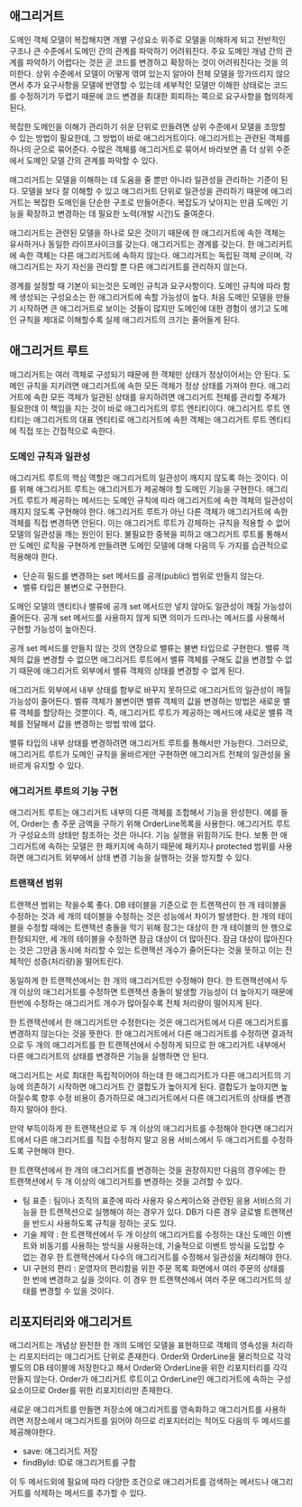 ## 애그리거트
도메인 객체 모델이 복잡해지면 개별 구성요소 위주로 모델을 이해하게 되고 전반적인 구조나 큰 수준에서 도메인 간의 관계를 파악하기 어려워진다.
주요 도메인 개념 간의 관계를 파악하기 어렵다는 것은 곧 코드를 변경하고 확장하는 것이 어려워진다는 것을 의미한다. 상위 수준에서 모델이 어떻게 엮여 있는지 알아야 전체 모델을 망가뜨리지 않으면서 추가 요구사항을 모델에 반영할 수 있는데 세부적인 모델만 이해한 상태로는 코드를 수정하기가 두렵기 때문에 코드 변경을 최대한 회피하는 쪽으로 요구사항을 협의하게 된다.

복잡한 도메인을 이해가 관리하기 쉬운 단위로 만들려면 상위 수준에서 모델을 조망할 수 있는 방법이 필요한데, 그 방법이 바로 애그리거트이다. 애그리거트는 관련된 객체를 하나의 군으로 묶어준다. 수많은 객체를 애그리거트로 묶어서 바라보면 좀 더 상위 수준에서 도메인 모델 간의 관계를 파악할 수 있다. 

애그리거트는 모델을 이해하는 데 도움을 줄 뿐만 아니라 일관성을 관리하는 기준이 된다. 모델을 보다 잘 이해할 수 있고 애그리거트 단위로 일관성을 관리하기 때문에 애그리거트는 복잡한 도메인을 단순한 구조로 만들어준다. 복잡도가 낮아지는 만큼 도메인 기능을 확장하고 변경하는 데 필요한 노력(개발 시간)도 줄여준다.

애그리거트는 관련된 모델을 하나로 모은 것이기 때문에 한 애그리거트에 속한 객체는 유사하거나 동일한 라이프사이크를 갖는다. 
애그리거트는 경계를 갖는다. 한 애그리커트에 속한 객체는 다른 애그리거트에 속하지 않는다. 애그리거트는 독립된 객체 군이며, 각 애그리거트는 자기 자신을 관리할 뿐 다른 애그리거트를 관리하지 않는다.

경계를 설정할 때 기본이 되는것은 도메인 규칙과 요구사항이다. 도메인 규칙에 따라 함께 생성되는 구성요소는 한 애그리거트에 속할 가능성이 높다.
처음 도메인 모델을 만들기 시작하면 큰 애그리거트로 보이는 것들이 많지만 도메인에 대한 경험이 생기고 도메인 규칙을 제대로 이해할수록 실제 애그리거트의 크기는 줄어들게 된다.

## 애그리거트 루트
애그리거트는 여러 객체로 구성되기 때문에 한 객체만 상태가 정상이어서는 안 된다. 도메인 규칙을 지키려면 애그리거트에 속한 모든 객체가 정상 상태를 가져야 한다. 애그리거트에 속한 모든 객체가 일관된 상태를 유지하려면 애그리거트 전체를 관리할 주체가 필요한데 이 책임을 지는 것이 바로 애그리거트의 루트 엔티티이다. 애그리거트 루트 엔티티는 애그리거트의 대표 엔티티로 애그리거트에 속한 객체는 애그리거트 루트 엔티티에 직접 또는 간접적으로 속한다.

### 도메인 규칙과 일관성
애그리거트 루트의 핵심 역할은 애그리거트의 일관성이 깨지지 않도록 하는 것이다. 이를 위해 애그리거트 루트는 애그리거트가 제공해야 할 도메인 기능을 구현한다. 애그리거트 루트가 제공하는 메서드는 도메인 규칙에 따라 애그리거트에 속한 객체의 일관성이 깨지지 않도록 구현해야 한다.
애그리거트 루트가 아닌 다른 객체가 애그리거트에 속한 객체를 직접 변경하면 안된다. 이는 애그리거트 루트가 강제하는 규칙을 적용할 수 없어 모델의 일관성을 깨는 원인이 된다.
불필요한 중복을 피하고 애그리거트 루트롤 통해서만 도메인 로직을 구현하게 만들려면 도메인 모델에 대해 다음의 두 가지를 습관적으로 적용해야 한다.
- 단순히 필드를 변경하는 set 메서드를 공개(public) 범위로 만들지 않는다.
- 밸류 타입은 불변으로 구현한다.

도메인 모델의 엔티티나 밸류에 공개 set 메서드만 넣지 않아도 일관성이 깨질 가능성이 줄어든다. 공개 set 메서드를 사용하지 않게 되면 의미가 드러나는 메서드를 사용해서 구현할 가능성이 높아진다.

공개 set 메서드를 만들지 않는 것의 연장으로 밸류는 불변 타입으로 구현한다. 밸류 객체의 값을 변경할 수 없으면 애그리거트 루트에서 밸류 객체를 구해도 값을 변경할 수 없기 때문에 애그리거트 외부에서 밸류 객체의 상태를 변경할 수 없게 된다.

애그리거트 외부에서 내부 상태를 함부로 바꾸지 못하므로 애그리거트의 일관성이 깨질 가능성이 줄어든다. 벨류 객체가 불변이면 밸류 객체의 값을 변경하는 방법은 새로운 밸류 객체를 할당하는 것뿐이다. 즉, 애그리거트 루트가 제공하는 메서드에 새로운 밸류 객체를 전달해서 값을 변경하는 방법 밖에 없다.

밸류 타입의 내부 상태를 변경하려면 애그리거트 루트를 통해서만 가능한다. 그러므로, 애그리거트 루트가 도메인 규칙을 올바르게만 구현하면 애그리거트 전체의 일관성을 올바르게 유지할 수 있다.

### 애그리거트 루트의 기능 구현
애그리거트 루트는 애그리거트 내부의 다른 객체를 조합해서 기능을 완성한다. 예를 들어, Order는 총 주문 금액을 구하기 위해 OrderLine목록을 사용한다. 애그리거트 루트가 구성요소의 상태만 참조하는 것은 아니다. 기능 실행을 위힘하기도 한다. 보통 한 애그리거트에 속하는 모델은 한 패키지에 속하기 때문에 패키지나 protected 범위를 사용하면 애그리거트 외부에서 상태 변경 기능을 실행하는 것을 방지할 수 있다.

### 트랜잭션 범위
트랜잭션 범위는 작을수록 좋다. DB 테이블을 기준으로 한 트랜잭션이 한 개 테이블을 수정하는 것과 세 개의 테이블을 수정하는 것은 성능에서 차이가 발생한다. 한 개의 테이블을 수정할 때에는 트랜잭션 충돌을 막기 위해 잠그는 대상이 한 개 테이블의 한 행으로 한정되지만, 세 개의 테이블을 수정하면 잠금 대상이 더 많아진다. 잠금 대상이 많아진다는 것은 그만큼 동시에 처리할 수 있는 트랜잭션 개수가 줄어든다는 것을 뜻하고 이는 전체적인 성증(처리량)을 떨어트린다.

동일하게 한 트랜잭션에서는 한 개의 애그리거트만 수정해야 한다. 한 트랜잭션에서 두 개 이상의 애그리거트를 수정하면 트랜잭션 충돌이 발생할 가능성이 더 높아지기 때문에 한번에 수정하는 애그리거트 개수가 많아질수록 전체 처리량이 떨어지게 된다.

한 트랜잭션에서 한 애그리거트만 수정한다는 것은 애그리거트에서 다른 애그리거트를 변경하지 않는다는 것을 뜻한다. 한 애그리거트에서 다른 애그리거트를 수정하면 결과적으로 두 개의 애그리거트를 한 트랜잭션에서 수정하게 되므로 한 애그리거트 내부에서 다른 애그리거트의 상태를 변경하믄 기능을 실행하면 안 된다. 

애그리거트는 서로 최대한 독립적이어야 하는데 한 애그리거트가 다른 애그리거트의 기능에 의존하기 시작하면 애그리거트 간 결합도가 높아지게 된다. 결합도가 높아지면 높아질수록 향후 수정 비용이 증가하므로 애그리거트에서 다른 애그리거트의 상태를 변경하지 말아야 한다.

만약 부득이하게 한 트랜잭션으로 두 개 이상의 애그리거트를 수정해야 한다면 애그리거트에서 다른 애그리거트를 직접 수정하지 말고 응용 서비스에서 두 애그리거트를 수정하도록 구현해야 한다.

한 트랜잭션에서 한 개의 애그리거트를 변경하는 것을 권장하지만 다음의 경우에는 한 트랜잭션에서 두 개 이상의 애그리거트를 변경하는 것을 고려할 수 있다.
- 팀 표준 : 팀이나 조직의 표준에 따라 사용자 유스케이스와 관련된 응용 서비스의 기능을 한 트랜잭션으로 실행해야 하는 경우가 있다. DB가 다른 경우 글로별 트랜잭션을 반드시 사용하도록 규칙을 정하는 곳도 있다.
- 기술 제약 : 한 트랜잭션에서 두 개 이상의 애그리거트를 수정하는 대신 도메인 이벤트와 비동기를 사용하는 방식을 사용하는데, 기술적으로 이벤트 방식을 도입할 수 없는 경우 한 트랜잭션에서 다수의 애그리거트를 수정해서 일관성을 처리해야 한다.
- UI 구현의 편리 : 운영자의 편리함을 위한 주문 목록 화면에서 여러 주문의 상태를 한 번에 변경하고 싶을 것이다. 이 경우 한 트랜잭션에서 여러 주문 애그리거트의 상태를 변경할 수 있을 것이다.

## 리포지터리와 애그리거트
애그리거트는 개념상 완전한 한 개의 도메인 모델을 표현하므로 객체의 영속성을 처리하는 리포지터리는 애그리거트 단위로 존재한다. Order와 OrderLine을 물리적으로 각각 별도의 DB 테이블에 저장한다고 해서 Order와 OrderLine을 위한 리포지터리를 각각 만들지 않는다.
Order가 애그리거트 루트이고 OrderLine인 애그리거트에 속하는 구성요소이므로 Order를 위한 리포지터리만 존재한다.


새로운 애그리거트를 만들면 저장소에 애그리거트를 영속화하고 애그리거트를 사용하려면 저장소에서 애그리거트를 읽어야 하므로 리포지터리는 적어도 다음의 두 메서드를 제공해야한다.
- save: 애그리거트 저장
- findById: ID로 애그리거트를 구함

이 두 메서드외에 필요에 따라 다양한 조건으로 애그리거트를 검색하는 메서드나 애그리거트를 삭제하는 메서드를 추가할 수 있다.

